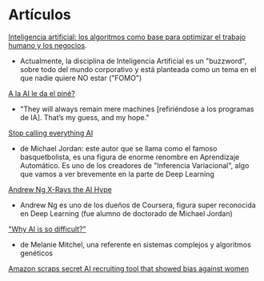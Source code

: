 # Artículos 

[Inteligencia artificial: los algoritmos como base para optimizar el trabajo humano y los negocios](https://www.lanacion.com.ar/economia/inteligencia-artificial-los-algoritmos-como-base-para-optimizar-el-trabajo-humano-y-los-negociosl-nid2544789/). 
- Actualmente, la disciplina de Inteligencia Artificial es un "buzzword", sobre todo del mundo corporativo y está planteada como un tema en el que nadie quiere NO estar ("FOMO") 


[A la AI le da el piné?](https://www.scientificamerican.com/article/will-artificial-intelligence-ever-live-up-to-its-hype/)
 - "They will always remain mere machines [refiriéndose a los programas de IA]. That’s my guess, and my hope."

[Stop calling everything AI](https://spectrum.ieee.org/the-institute/ieee-member-news/stop-calling-everything-ai-machinelearning-pioneer-says) 
- de Michael Jordan: este autor que se llama como el famoso basquetbolista, es una figura de enorme renombre en Aprendizaje Automático.  Es uno de los creadores de "Inferencia Variacional", algo que vamos a ver brevemente en la parte de Deep Learning  


[Andrew Ng X-Rays the AI Hype](https://spectrum.ieee.org/view-from-the-valley/artificial-intelligence/machine-learning/andrew-ng-xrays-the-ai-hype)
- Andrew Ng es uno de los dueños de Coursera, figura super reconocida en Deep Learning (fue alumno de doctorado de Michael Jordan) 


["Why AI is so difficult?"](https://arxiv.org/pdf/2104.12871.pdf)
- de Melanie Mitchel, una referente en sistemas complejos y algoritmos genéticos

[Amazon scraps secret AI recruiting tool that showed bias against women](https://www.reuters.com/article/us-amazon-com-jobs-automation-insight-idUSKCN1MK08G)